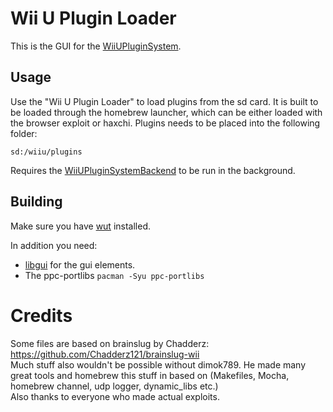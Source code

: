 ﻿# Wii U Plugin Loader
This is the GUI for the [WiiUPluginSystem](https://github.com/Maschell/WiiUPluginSystem).

## Usage

Use the "Wii U Plugin Loader" to load plugins from the sd card. It is built to be loaded through the homebrew launcher, which can be either loaded with the browser exploit or haxchi.
Plugins needs to be placed into the following folder:

```
sd:/wiiu/plugins
```

Requires the [WiiUPluginSystemBackend](https://github.com/wiiu-env/WiiUPluginLoaderBackend) to be run in the background.

## Building
Make sure you have [wut](https://github.com/devkitPro/wut/) installed.

In addition you need: 
- [libgui](https://github.com/wiiu-env/libgui) for the gui elements.
- The ppc-portlibs `pacman -Syu ppc-portlibs`


# Credits
Some files are based on brainslug by Chadderz:  
https://github.com/Chadderz121/brainslug-wii  
Much stuff also wouldn't be possible without dimok789. He made many great tools and homebrew this stuff in based on (Makefiles, Mocha, homebrew channel, udp logger, dynamic_libs etc.)  
Also thanks to everyone who made actual exploits.  